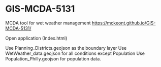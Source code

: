 # GIS-MCDA-5131
MCDA tool for wet weather management
https://mckeont.github.io/GIS-MCDA-5131/ 


Open application (Index.html)

Use Planning_Districts.geojson as the boundary layer
Use WetWeather_data.geojson for all conditions except Population
Use Population_Philly.geojson for population data. 
